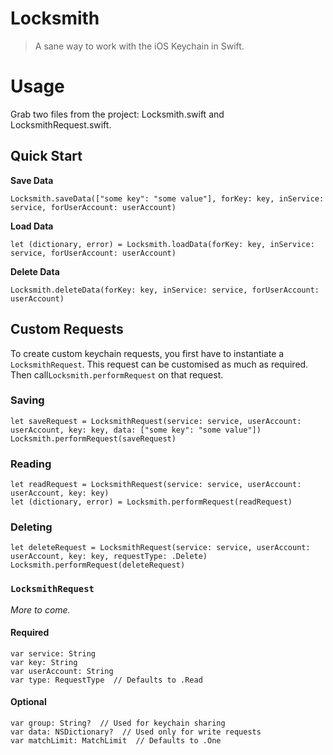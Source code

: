 # Locksmith

> A sane way to work with the iOS Keychain in Swift.

# Usage

Grab two files from the project: Locksmith.swift and LocksmithRequest.swift.

## Quick Start

**Save Data**

    Locksmith.saveData(["some key": "some value"], forKey: key, inService: service, forUserAccount: userAccount)

**Load Data**

    let (dictionary, error) = Locksmith.loadData(forKey: key, inService: service, forUserAccount: userAccount)

**Delete Data**

    Locksmith.deleteData(forKey: key, inService: service, forUserAccount: userAccount)


## Custom Requests
To create custom keychain requests, you first have to instantiate a `LocksmithRequest`. This request can be customised as much as required. Then call`Locksmith.performRequest` on that request.

### Saving

    let saveRequest = LocksmithRequest(service: service, userAccount: userAccount, key: key, data: ["some key": "some value"])
    Locksmith.performRequest(saveRequest)

### Reading

    let readRequest = LocksmithRequest(service: service, userAccount: userAccount, key: key)
    let (dictionary, error) = Locksmith.performRequest(readRequest)

### Deleting

    let deleteRequest = LocksmithRequest(service: service, userAccount: userAccount, key: key, requestType: .Delete)
    Locksmith.performRequest(deleteRequest)

### `LocksmithRequest`
*More to come.*

#### Required
    var service: String
    var key: String
    var userAccount: String
    var type: RequestType  // Defaults to .Read

#### Optional
    var group: String?  // Used for keychain sharing
    var data: NSDictionary?  // Used only for write requests
    var matchLimit: MatchLimit  // Defaults to .One